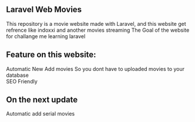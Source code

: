 ## Laravel Web Movies

This repository is a movie website made with Laravel,
and this website get refrence like indoxxi and another movies streaming
The Goal of the website for challange me learning laravel

## Feature on this website:

Automatic New Add movies So you dont have to uploaded movies to your database<br>
SEO Friendly

## On the next update

Automatic add serial movies

